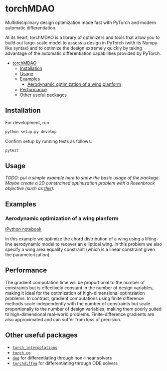 # torchMDAO
Multidisciplinary design optimization made fast with PyTorch and modern automatic differentiation.

At its heart, torchMDAO is a library of optimizers and tools that allow you to build out large-scale 
model to assess a design in PyTorch (with its Numpy-like syntax) and to optimize the design extremely quickly by taking
advantage of the automatic differentiation capabilities provided by PyTorch.

- [torchMDAO](#torchmdao)
  - [Installation](#installation)
  - [Usage](#usage)
  - [Examples](#examples)
    - [Aerodynamic optimization of a wing planform](#aerodynamic-optimization-of-a-wing-planform)
  - [Performance](#performance)
  - [Other useful packages](#other-useful-packages)

## Installation

For development, run

```bash
python setup.py develop
```

Confirm setup by running tests as follows:

```bash
pytest
```

## Usage

_TODO: put a simple example here to show the basic usage of the package._
_Maybe create a 2D constrained optimization problem with a_
_Rosenbrock objective (such as [this](https://bit.ly/3AVCIUY))._

## Examples

### Aerodynamic optimization of a wing planform

[IPython notebook](./examples/wing_aerodynamic_optimization.ipynb)

In this example we optimize the chord distribution of a wing using a lifting-line aerodynamic model
to recover an elliptical wing.
In this problem we also specify a wing area equality constraint (which is a linear constraint 
given the parameterization).


## Performance

The gradient computation time will be proportional to the number of constraints but is effectively
constant in the number of design variables, making it ideal for the optimization of high-dimensional
optimziation problems.
In contrast, gradient computations using finite difference methods scale independently with the number of
constraints but scale proportionally to the number of design variables, making them poorly suited to
high-dimensional real-world problems.
Finite-difference gradients are also approximated and can suffer from loss of precision.

## Other useful packages

- [`torch_interpolations`](https://github.com/sbarratt/torch_interpolations)
- [`torch_cg`](https://github.com/sbarratt/torch_cg)
- [`deq`](https://github.com/locuslab/deq) for differentiating through non-linear solvers
- [`torchdiffeq`](https://github.com/rtqichen/torchdiffeq) for differentiating through ODE solvers
